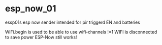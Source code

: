 # esp_now_01
essp01s esp now sender intended for pir triggerd EN and batteries

WiFi.begin is used to be able to use wifi-channels !=1
WIFI is disconnected to save power ESP-Now still works!
